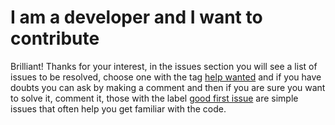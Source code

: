 # I am a developer and I want to contribute

Brilliant! Thanks for your interest, in the issues section you will see a list of issues to be resolved, choose one with the tag [help wanted](https://github.com/lnp2pbot/bot/issues?q=is%3Aissue+is%3Aopen+label%3A%22help+wanted%22) and if you have doubts you can ask by making a comment and then if you are sure you want to solve it, comment it, those with the label [good first issue](https://github.com/lnp2pbot/bot/issues?q=is%3Aissue+is%3Aopen+label%3A%22good+first+issue%22) are simple issues that often help you get familiar with the code.
